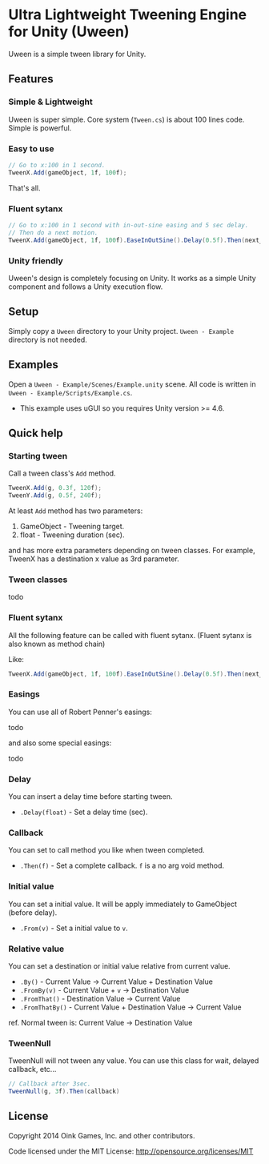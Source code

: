 # Ultra Lightweight Tweening Engine for Unity (Uween)

Uween is a simple tween library for Unity.

## Features

### Simple & Lightweight

Uween is super simple. Core system (`Tween.cs`) is about 100 lines code. Simple is powerful.

### Easy to use

```C#
// Go to x:100 in 1 second.
TweenX.Add(gameObject, 1f, 100f);
```

That's all.

### Fluent sytanx

```C#
// Go to x:100 in 1 second with in-out-sine easing and 5 sec delay.
// Then do a next motion.
TweenX.Add(gameObject, 1f, 100f).EaseInOutSine().Delay(0.5f).Then(next_motion);
```

### Unity friendly

Uween's design is completely focusing on Unity.
It works as a simple Unity component and follows a Unity execution flow.

## Setup

Simply copy a `Uween` directory to your Unity project.
`Uween - Example` directory is not needed.

## Examples

Open a `Uween - Example/Scenes/Example.unity` scene.
All code is written in `Uween - Example/Scripts/Example.cs`.

* This example uses uGUI so you requires Unity version >= 4.6.

## Quick help

### Starting tween

Call a tween class's `Add` method.

```C#
TweenX.Add(g, 0.3f, 120f);
TweenY.Add(g, 0.5f, 240f);
```

At least `Add` method has two parameters:

 1. GameObject - Tweening target.
 1. float - Tweening duration (sec).

and has more extra parameters depending on tween classes.
For example, TweenX has a destination x value as 3rd parameter.

### Tween classes

todo

### Fluent sytanx

All the following feature can be called with fluent sytanx.
(Fluent sytanx is also known as method chain)

Like:

```C#
TweenX.Add(gameObject, 1f, 100f).EaseInOutSine().Delay(0.5f).Then(next_motion);
```

### Easings

You can use all of Robert Penner's easings:

todo

and also some special easings:

todo

### Delay

You can insert a delay time before starting tween.

 - `.Delay(float)` - Set a delay time (sec).

### Callback

You can set to call method you like when tween completed.

 - `.Then(f)` - Set a complete callback. `f` is a no arg void method.

### Initial value

You can set a initial value. It will be apply immediately to GameObject (before delay).

 - `.From(v)` - Set a initial value to `v`.

### Relative value

You can set a destination or initial value relative from current value.

 - `.By()` - Current Value -> Current Value + Destination Value
 - `.FromBy(v)` - Current Value + `v` -> Destination Value
 - `.FromThat()` - Destination Value -> Current Value
 - `.FromThatBy()` - Current Value + Destination Value -> Current Value

ref. Normal tween is: Current Value -> Destination Value

### TweenNull

TweenNull will not tween any value. You can use this class for wait, delayed callback, etc...

```C#
// Callback after 3sec.
TweenNull(g, 3f).Then(callback)
```

## License

Copyright 2014 Oink Games, Inc. and other contributors.

Code licensed under the MIT License: http://opensource.org/licenses/MIT
